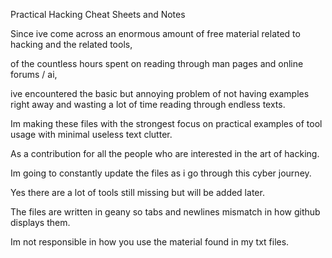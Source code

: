 Practical Hacking Cheat Sheets and Notes

Since ive come across an enormous amount of free material related to hacking and the related tools,

of the countless hours spent on reading through man pages and online forums / ai,

ive encountered the basic but annoying problem of not having examples right away and wasting a lot of time reading through endless texts.

Im making these files with the strongest focus on practical examples of tool usage with minimal useless text clutter.

As a contribution for all the people who are interested in the art of hacking.

Im going to constantly update the files as i go through this cyber journey.

Yes there are a lot of tools still missing but will be added later.

The files are written in geany so tabs and newlines mismatch in how github displays them.

Im not responsible in how you use the material found in my txt files.
